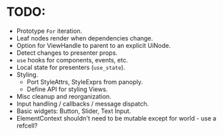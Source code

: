 # TODO:

* Prototype `For` iteration.
* Leaf nodes render when dependencies change.
* Option for ViewHandle to parent to an explicit UiNode.
* Detect changes to presenter props.
* `use` hooks for components, events, etc.
* Local state for presenters (`use_state`).
* Styling.
  * Port StyleAttrs, StyleExprs from panoply.
  * Define API for styling Views.
* Misc cleanup and reorganization.
* Input handling / callbacks / message dispatch.
* Basic widgets: Button, Slider, Text Input.
* ElementContext shouldn't need to be mutable except for world - use a refcell?
